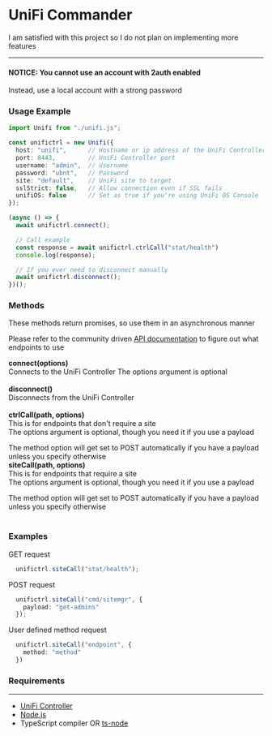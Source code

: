 # UniFi Commander

I am satisfied with this project so I do not plan on implementing more features

---

#### NOTICE: You cannot use an account with 2auth enabled

Instead, use a local account with a strong password

### Usage Example

```ts
import Unifi from "./unifi.js";

const unifictrl = new Unifi({
  host: "unifi",      // Hostname or ip address of the UniFi Controller   | default: "unifi"
  port: 8443,         // UniFi Controller port                            | default: 8443
  username: "admin",  // Username                                         | default: "admin"
  password: "ubnt",   // Password                                         | default: "ubnt"
  site: "default",    // UniFi site to target                             | default: "Default"
  sslStrict: false,   // Allow connection even if SSL fails               | default: false
  unifiOS: false      // Set as true if you're using UniFi OS Console     | default: false
});

(async () => {
  await unifictrl.connect();

  // Call example
  const response = await unifictrl.ctrlCall("stat/health")
  console.log(response);

  // If you ever need to disconnect manually
  await unifictrl.disconnect();
})();
```

### Methods
These methods return promises, so use them in an asynchronous manner

Please refer to the community driven [API documentation](https://ubntwiki.com/products/software/unifi-controller/api) to figure out what endpoints to use

**connect(options)** <br>
Connects to the UniFi Controller
The options argument is optional  
<br>
**disconnect()** <br>
Disconnects from the UniFi Controller  
<br>
**ctrlCall(path, options)** <br>
This is for endpoints that don't require a site <br>
The options argument is optional, though you need it if you use a payload  <br>
  
The method option will get set to POST automatically if you have a payload unless you specify otherwise
<br>
**siteCall(path, options)** <br>
This is for endpoints that require a site <br>
The options argument is optional, though you need it if you use a payload  <br>
  
The method option will get set to POST automatically if you have a payload unless you specify otherwise  
<br>

### Examples

GET request
```ts
  unifictrl.siteCall("stat/health");
```

POST request
```ts
  unifictrl.siteCall("cmd/sitemgr", {
    payload: "get-admins"
  });
```

User defined method request
```ts
  unifictrl.siteCall("endpoint", {
    method: "method"
  })
```

### Requirements

---

- [UniFi Controller](https://www.ui.com/download/unifi/)
- [Node.js](https://nodejs.org/en/)
- TypeScript compiler OR [ts-node](https://www.npmjs.com/package/ts-node)
